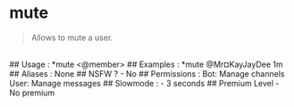 # mute

> Allows to mute a user.

<br>
## Usage :
*mute <@member> <time>
## Examples :
*mute @Mr¤KayJayDee 1m
## Aliases :
None
## NSFW ?
- No
## Permissions :
Bot: Manage channels
<br>
User: Manage messages
## Slowmode :
- 3 seconds
## Premium Level
- No premium